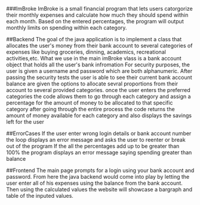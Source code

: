 ###ImBroke
ImBroke is a small financial program that lets users catorgorize their monthly expenses and calculate how much they should spend within each month. Based on the entered percentages, the program will output monthly limits on spending within each category. 

##Backend
The goal of the java application is to implement a class that allocates the user's money from their bank account to several categories of expenses like buying groceries, dinning, academics, recreational activities,etc.
What we use in the main imBroke vlass is a bank account object that holds all the user's bank infromation
For security purposes, the user is given a username and password which are both alphanumeric.
After passing the security tests the user is able to see their current bank account balance are given the options to allocate sevral proportions from their account to several provided categories.
once the user enters the preferred categories the code allows them to go through each category and assign a percentage for the amount of money to be allocated to that specific category
after going through the entire process the code returns the amount of money available for each category and also displays the savings left for the user

##ErrorCases
If the user enter wrong login details or bank account number the loop displays an error message and asks the user to reenter or break out of the program
If the all the percentages add up to be greater than 100% the program displays an error message saying spending greater than balance

##Frontend
The main page prompts for a login using your bank account and password. From here the java backend would come into play by letting the user enter all of his expenses using the balance from the bank account. Then using the calculated values the website will showcase a bargraph and table of the inputed values. 
